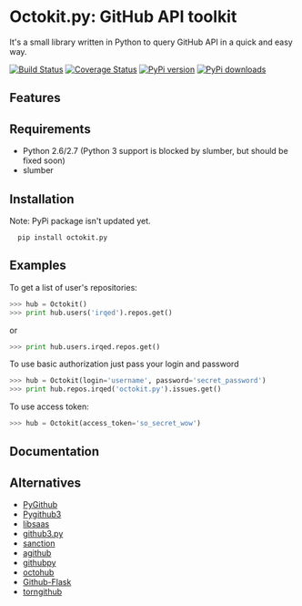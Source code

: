Octokit.py: GitHub API toolkit
=========================
It's a small library written in Python to query GitHub API in a quick and easy way.

[![Build Status](https://travis-ci.org/irqed/octokit.py.svg?branch=master)](https://travis-ci.org/irqed/octokit.py)
[![Coverage Status](https://coveralls.io/repos/irqed/octokit.py/badge.png?branch=master)](https://coveralls.io/r/irqed/octokit.py?branch=master)
[![PyPi version](https://pypip.in/v/octokit.py/badge.png)](https://crate.io/packages/octokit.py/)
[![PyPi downloads](https://pypip.in/d/octokit.py/badge.png)](https://crate.io/packages/octokit.py/)

Features
--------

Requirements
--------
* Python 2.6/2.7 (Python 3 support is blocked by slumber, but should be fixed soon)
* slumber

Installation
------------
Note: PyPi package isn't updated yet.
```
  pip install octokit.py
```

Examples
-------------

To get a list of user's repositories:
```python
>>> hub = Octokit()
>>> print hub.users('irqed').repos.get()
```
or
```python
>>> print hub.users.irqed.repos.get()
```

To use basic authorization just pass your login and password
```python
>>> hub = Octokit(login='username', password='secret_password')
>>> print hub.repos.irqed('octokit.py').issues.get()
```

To use access token:
```python
>>> hub = Octokit(access_token='so_secret_wow')
```

Documentation
-------------
Alternatives
-------------
* [PyGithub](https://github.com/jacquev6/PyGithub)
* [Pygithub3](https://github.com/copitux/python-github3)
* [libsaas](https://github.com/ducksboard/libsaas)
* [github3.py](https://github.com/sigmavirus24/github3.py)
* [sanction](https://github.com/demianbrecht/sanction)
* [agithub](https://github.com/jpaugh/agithub)
* [githubpy](https://github.com/michaelliao/githubpy)
* [octohub](https://github.com/turnkeylinux/octohub)
* [Github-Flask](http://github-flask.readthedocs.org/)
* [torngithub](https://github.com/jkeylu/torngithub)
